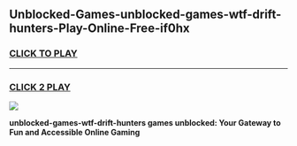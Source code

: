 
## Unblocked-Games-unblocked-games-wtf-drift-hunters-Play-Online-Free-if0hx
<h3>
<a href="https://premium76.site?title=unblocked-games-wtf-drift-hunters&ref=26A">CLICK TO PLAY</a></h3>
<hr>

<h3>
<a href="https://premium76.site?title=unblocked-games-wtf-drift-hunters&ref=26A">CLICK 2 PLAY</a>
  
</h3>

<a href="https://premium76.site?title=unblocked-games-wtf-drift-hunters&ref=26A"><img src="https://clearcache.store/games.png"></a>


**unblocked-games-wtf-drift-hunters games unblocked: Your Gateway to Fun and Accessible Online Gaming**
